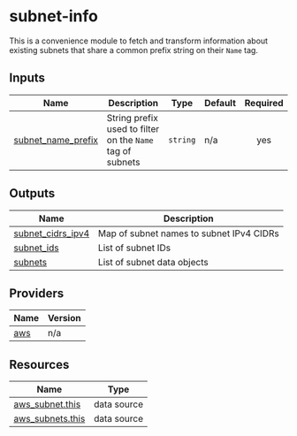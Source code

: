 # subnet-info

This is a convenience module to fetch and transform information about existing subnets that share a common prefix string on their `Name` tag.

[//]: # (BEGIN_TF_DOCS)





## Inputs

| Name | Description | Type | Default | Required |
|------|-------------|------|---------|:--------:|
| <a name="input_subnet_name_prefix"></a> [subnet\_name\_prefix](#input\_subnet\_name\_prefix) | String prefix used to filter on the `Name` tag of subnets | `string` | n/a | yes |



## Outputs

| Name | Description |
|------|-------------|
| <a name="output_subnet_cidrs_ipv4"></a> [subnet\_cidrs\_ipv4](#output\_subnet\_cidrs\_ipv4) | Map of subnet names to subnet IPv4 CIDRs |
| <a name="output_subnet_ids"></a> [subnet\_ids](#output\_subnet\_ids) | List of subnet IDs |
| <a name="output_subnets"></a> [subnets](#output\_subnets) | List of subnet data objects |

## Providers

| Name | Version |
|------|---------|
| <a name="provider_aws"></a> [aws](#provider\_aws) | n/a |



## Resources

| Name | Type |
|------|------|
| [aws_subnet.this](https://registry.terraform.io/providers/hashicorp/aws/latest/docs/data-sources/subnet) | data source |
| [aws_subnets.this](https://registry.terraform.io/providers/hashicorp/aws/latest/docs/data-sources/subnets) | data source |

[//]: # (END_TF_DOCS)